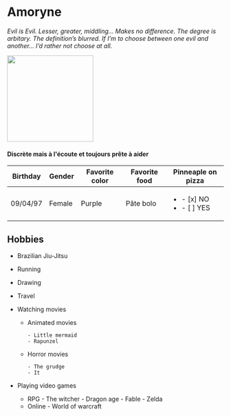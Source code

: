 
# Amoryne 

*Evil is Evil. Lesser, greater, middling… Makes no difference. The degree is arbitary. The definition’s blurred. If I’m to choose between one evil and another… I’d rather not choose at all.*


<img src="https://media-exp1.licdn.com/dms/image/C5603AQEDmUs3n6hdig/profile-displayphoto-shrink_800_800/0/1591164218251?e=1649289600&v=beta&t=UK6zvRj1rah1CNRjTxafUhjJRZEigQtIBq-j0vvTY1w" width="200" height="200">

#### Discrète mais à l'écoute et toujours prête à aider

| Birthday  | Gender   | Favorite color  | Favorite food  | Pinneaple on pizza  |
|:---------:|----------|-----------------|----------------|---------------------|
| 09/04/97  |  Female  |    Purple       |     Pâte bolo  | <ul><li>- [x] NO</li><li>- [ ] YES</li></ul> | 


## Hobbies


* Brazilian Jiu-Jitsu
* Running
* Drawing
* Travel
* Watching movies
   * Animated movies

         - Little mermaid
         - Rapunzel

   * Horror movies 

         - The grudge
         - It

* Playing video games

   * RPG 
         - The witcher
         - Dragon age
         - Fable
         - Zelda
   * Online 
         - World of warcraft
